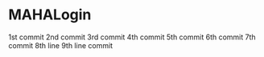 
# MAHALogin
1st commit
2nd commit
3rd commit
4th commit
5th commit
6th commit
7th commit
8th line
9th line commit
